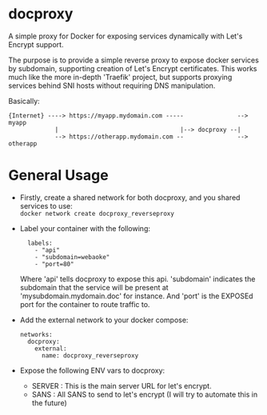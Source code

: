 # docproxy
A simple proxy for Docker for exposing services dynamically with Let's Encrypt
support.


The purpose is to provide a simple reverse proxy to expose docker services by
subdomain, supporting creation of Let's Encrypt certificates.  This works much
like the more in-depth 'Traefik' project, but supports proxying services
behind SNI hosts without requiring DNS manipulation.

Basically:
```
{Internet} ----> https://myapp.mydomain.com -----               --> myapp 
             |                                  |--> docproxy --|
             --> https://otherapp.mydomain.com --               --> otherapp
```

# General Usage

* Firstly, create a shared network for both docproxy, and you shared services
  to use:  
  ```docker network create docproxy_reverseproxy```

* Label your container with the following:
  ```
    labels:
      - "api"
      - "subdomain=webaoke"
      - "port=80"
  ```
  Where 'api' tells docproxy to expose this api.  'subdomain' indicates the
subdomain that the service will be present at 'mysubdomain.mydomain.doc' for
instance.  And 'port' is the EXPOSEd port for the container to route traffic
to.

* Add the external network to your docker compose: 
  ```
  networks:
    docproxy:
      external:
        name: docproxy_reverseproxy 
   ```

* Expose the following ENV vars to docproxy:
  - SERVER : This is the main server URL for let's encrypt.
  - SANS : All SANS to send to let's encrypt (I will try to automate this in
    the future) 
